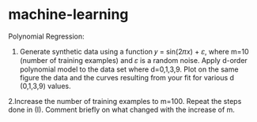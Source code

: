 # machine-learning

Polynomial Regression:
1. Generate synthetic data using a function 𝑦 = sin(2𝜋𝑥) + 𝜀, where m=10
(number of training examples) and 𝜀 is a random noise. Apply d-order polynomial model
to the data set where d=0,1,3,9. Plot on the same figure the data and the curves resulting
from your fit for various d (0,1,3,9) values.



2.Increase the number of training examples to m=100. Repeat the steps done in (I).
Comment briefly on what changed with the increase of m.
